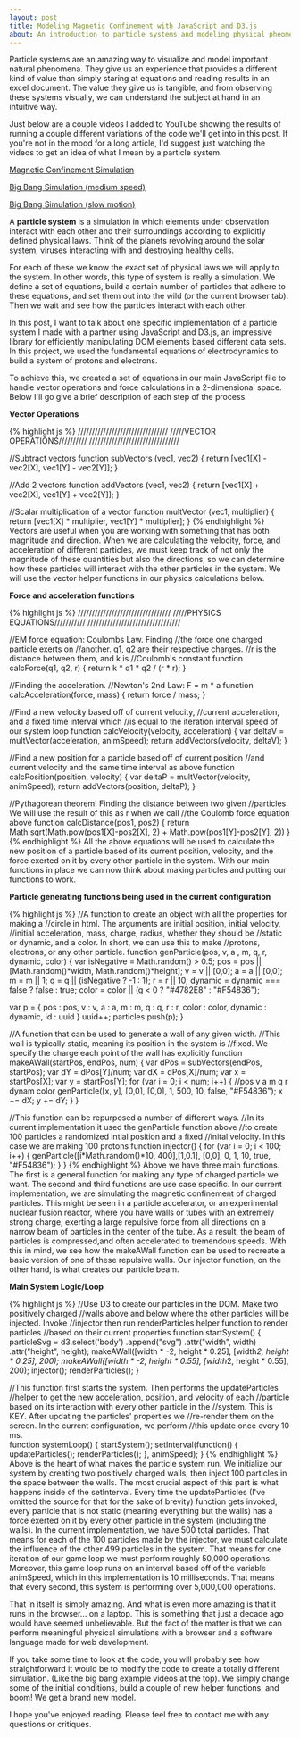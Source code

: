 ```yaml
---
layout: post
title: Modeling Magnetic Confinement with JavaScript and D3.js
about: An introduction to particle systems and modeling physical pheomena using JavaScript
---
```


Particle systems are an amazing way to visualize and model important natural phenomena. They give us an experience that provides a different kind of value than simply staring at equations and reading results in an excel document.   The value they give us is tangible, and from observing these systems visually, we can understand the subject at hand  in an intuitive way.

Just below are a couple videos I added to YouTube showing the results of running a couple different variations of the code we'll get into in this post.  If you're not in the mood for a long article, I'd suggest just watching the videos to get an idea of what I mean by a particle system.

[Magnetic Confinement Simulation](https://youtu.be/1fnK0qC0GBU)

[Big Bang Simulation (medium speed)](https://youtu.be/uxJ7BiQ07PE)

[Big Bang Simulation (slow motion)](https://youtu.be/wlInWXpTCAk)

A **particle system** is a simulation in which elements under observation interact with each other and their surroundings according to explicitly defined physical laws.  Think of the planets revolving around the solar system, viruses interacting with and destroying healthy cells.

For each of these we know the exact set of physical laws we will apply to the system.  In other words, this type of system is really a simulation.  We define a set of equations, build a certain number of particles that adhere to these equations, and set them out into the wild (or the current browser tab).  Then we wait and see how the particles interact with each other. 

In this post, I want to talk about one specific implementation of a particle system I made with a partner using JavaScript and D3.js, an impressive library for efficiently manipulating DOM elements based different data sets. In this project, we used the fundamental equations of electrodynamics to build a system of protons and electrons.

To achieve this, we created a set of equations in our main JavaScript file to handle vector operations and force calculations in a 2-dimensional space.  Below I'll go give a brief description of each step of the process.  

**Vector Operations** 

{% highlight js %}
////////////////////////////////
/////VECTOR OPERATIONS//////////
////////////////////////////////

//Subtract vectors
function subVectors (vec1, vec2) {
  return [vec1[X] - vec2[X], vec1[Y] - vec2[Y]];
}

//Add 2 vectors
function addVectors (vec1, vec2) {
  return [vec1[X] + vec2[X], vec1[Y] + vec2[Y]];
}

//Scalar multiplication of a vector
function multVector (vec1, multiplier) {
  return [vec1[X] * multiplier, vec1[Y] * multiplier];
}
{% endhighlight %}
Vectors are useful when you are working with something that has both magnitude and direction.  When we are calculating the velocity, force, and acceleration of different particles, we must keep track of not only the magnitude of these quantities but also the directions, so we can determine how these particles will interact with the other particles in the system.  We will use the vector helper functions in our physics calculations below.

**Force and acceleration functions**

{% highlight js %}
/////////////////////////////////
/////PHYSICS EQUATIONS///////////
/////////////////////////////////

//EM force equation: Coulombs Law. Finding 
//the force one charged particle exerts on 
//another. q1, q2 are their respective charges.
//r is the distance between them, and k is 
//Coulomb's constant
function calcForce(q1, q2, r) {
  return k * q1 * q2 / (r * r);
}

//Finding the acceleration. 
//Newton's 2nd Law: F = m * a
function calcAcceleration(force, mass) {
  return force / mass;
}

//Find a new velocity based off of current velocity, 
//current acceleration, and a fixed time interval which 
//is equal to the iteration interval speed of our system loop
function calcVelocity(velocity, acceleration) {
  var deltaV = multVector(acceleration, animSpeed);
  return addVectors(velocity, deltaV);
}

//Find a new position for a particle based off of current position 
//and current velocity and the same time interval as above
function calcPosition(position, velocity) {
  var deltaP = multVector(velocity, animSpeed);
  return addVectors(position, deltaP);
}

//Pythagorean theorem! Finding the distance between two given 
//particles. We will use the result of this as r when we call 
//the Coulomb force equation above
function calcDistance(pos1, pos2) {
  return Math.sqrt(Math.pow(pos1[X]-pos2[X], 2) + Math.pow(pos1[Y]-pos2[Y], 2))
}
{% endhighlight %}
All the above equations will be used to calculate the new position of a particle based of its current position, velocity, and the force exerted on it by every other particle in the system.  With our main functions in place we can now think about making particles and putting our functions to work.

**Particle generating functions being used in the current configuration**

{% highlight js %}
//A function to create an object with all the properties for making a
//circle in html. The arguments are initial position, initial velocity, 
//initial acceleration, mass, charge, radius, whether they should be 
//static or dynamic, and a color. In short, we can use this to make 
//protons, electrons, or any other particle.
function genParticle(pos, v, a , m, q, r, dynamic, color) {
  var isNegative = Math.random() > 0.5;
  pos = pos || [Math.random()*width, Math.random()*height];
  v = v || [0,0];
  a = a || [0,0];
  m = m || 1;
  q = q || (isNegative ? -1 : 1);
  r = r || 10;
  dynamic = dynamic === false ? false : true;
  color = color || (q < 0 ? "#4782E8" : "#F54836");

  var p = {
    pos : pos,
    v : v,
    a : a,
    m : m,
    q : q,
    r : r,
    color : color,
    dynamic : dynamic, 
    id : uuid
  }
  uuid++;
  particles.push(p);
}

//A function that can be used to generate a wall of any given width.
//This wall is typically static, meaning its position in the system is 
//fixed. We specify the charge each point of the wall has explicitly
function makeAWall(startPos, endPos, num) {
  var dPos = subVectors(endPos, startPos);
  var dY = dPos[Y]/num;
  var dX = dPos[X]/num;
  var x = startPos[X];
  var y = startPos[Y];
  for (var i = 0; i < num; i++) {
                //pos   v      a      m   q   r   dynam  color
    genParticle([x, y], [0,0], [0,0], 1, 500, 10, false, "#F54836");
    x += dX;
    y += dY;
  }
}

//This function can be repurposed a number of different ways.
//In its current implementation it used the genParticle function above
//to create 100 particles a randomized intial position and a fixed
//inital velocity. In this case we are making 100 protons
function injector() {
  for (var i = 0; i < 100; i++) {
    genParticle([i*Math.random()*10, 400],[1,0.1], [0,0], 0, 1, 10, true, "#F54836");
  }
}
{% endhighlight %}
Above we have three main functions.  The first is a general function for making any type of charged particle we want.  The second and third functions are use case specific.  In our current implementation, we are simulating the magnetic confinement of charged particles.  This might be seen in a particle accelerator, or an experimental nuclear fusion reactor, where you have walls or tubes with an extremely strong charge, exerting a large repulsive force from all directions on a narrow beam of particles in the center of the tube.  As a result, the beam of particles is compressed,and often accelerated to tremendous speeds. With this in mind, we see how the makeAWall function can be used to recreate a basic version of one of these repulsive walls.  Our injector function, on the other hand, is what creates our particle beam.

**Main System Logic/Loop**

{% highlight js %}
//Use D3 to create our particles in the DOM. Make two positively charged 
//walls above and below where the other particles will be injected. Invoke 
//injector then run renderParticles helper function to render particles 
//based on their current properties
function startSystem() {
  particleSvg = d3.select('body')
                  .append("svg")
                  .attr("width", width)
                  .attr("height", height);
  makeAWall([width * -2, height * 0.25], [width*2, height * 0.25], 200);
  makeAWall([width * -2, height * 0.55], [width*2, height * 0.55], 200);
  injector();
  renderParticles();
}

//This function first starts the system. Then performs the updateParticles 
//helper to get the new acceleration, position, and velocity of each 
//particle based on its interaction with every other particle in the 
//system. This is KEY. After updating the particles' properties we 
//re-render them on the screen. In the current configuration, we perform 
//this update once every 10 ms.  
function systemLoop() {
  startSystem();
  setInterval(function() {
    updateParticles();
    renderParticles();
  }, animSpeed);
}
{% endhighlight %}
Above is the heart of what makes the particle system run. We initialize our system by creating two positively charged walls, then inject 100 particles in the space between the walls.  The most crucial aspect of this part is what happens inside of the setInterval.  Every time the updateParticles (I've omitted the source for that for the sake of brevity) function gets invoked, every particle that is not static (meaning everything but the walls) has a force exerted on it by every other particle in the system (including the walls).  In the current implementation, we have 500 total particles.  That means for each of the 100 particles made by the injector, we must calculate the influence of the other 499 particles in the system.  That means for one iteration of our game loop we must perform roughly 50,000 operations.  Moreover, this game loop runs on an interval based off of the variable animSpeed, which in this implementation is 10 milliseconds.  That means that every second, this system is performing over 5,000,000 operations.

That in itself is simply amazing.  And what is even more amazing is that it runs in the browser... on a laptop.  This is something that just a decade ago would have seemed unbelievable.  But the fact of the matter is that we can perform meaningful physical simulations with a browser and a software language made for web development.

If you take some time to look at the code, you will probably see how straightforward it would be to modify the code to create a totally different simulation.  (Like the big bang example videos at the top).  We simply change some of the initial conditions, build a couple of new helper functions, and boom! We get a brand new model.  

I hope you've enjoyed reading. Please feel free to contact me with any questions or critiques.